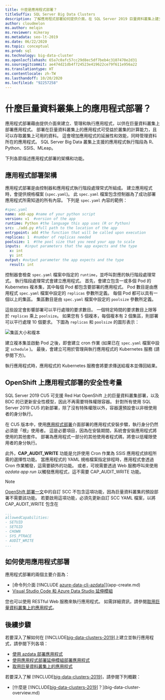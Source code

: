 ```yaml
---
title: 什麼是應用程式部署？
titleSuffix: SQL Server Big Data Clusters
description: 了解應用程式部署如何提供介面，在 SQL Server 2019 巨量資料叢集上建立、管理及執行應用程式。
author: cloudmelon
ms.author: melqin
ms.reviewer: mikeray
ms.metadata: seo-lt-2019
ms.date: 06/22/2020
ms.topic: conceptual
ms.prod: sql
ms.technology: big-data-cluster
ms.openlocfilehash: 65a7c0afc57cc29d8ec5df7beb4c3107470e2d31
ms.sourcegitcommit: ae474d21db4f724523e419622ce79f611e956a22
ms.translationtype: HT
ms.contentlocale: zh-TW
ms.lasthandoff: 10/20/2020
ms.locfileid: "92257258"
---
```

# <a name="what-is-application-deployment-on-a-big-data-cluster"></a>什麼巨量資料叢集上的應用程式部署？

應用程式部署藉由提供介面來建立、管理和執行應用程式，以供在巨量資料叢集上部署應用程式。 部署在巨量資料叢集上的應用程式可受益於叢集的計算能力，且可以存取叢集上可用的資料。 這會增加應用程式的延展性和效能，同時管理資料所在的應用程式。 SQL Server Big Data 叢集上支援的應用程式執行階段為 R、Python、SSIS、MLeap。

下列各節描述應用程式部署的架構和功能。

## <a name="application-deployment-architecture"></a>應用程式部署架構

應用程式部署是由控制器和應用程式執行階段處理常式所組成。 建立應用程式時，會提供規格檔案 (`spec.yaml`)。 此 `spec.yaml` 檔案包含控制器為了成功部署應用程式所需知道的所有內容。 下列是 `spec.yaml` 內容的範例：

```yaml
#spec.yaml
name: add-app #name of your python script
version: v1  #version of the app
runtime: Python #the language this app uses (R or Python)
src: ./add.py #full path to the location of the app
entrypoint: add #the function that will be called upon execution
replicas: 1  #number of replicas needed
poolsize: 1  #the pool size that you need your app to scale
inputs:  #input parameters that the app expects and the type
  x: int
  y: int
output: #output parameter the app expects and the type
  result: int
```

控制器會檢查 `spec.yaml` 檔案中指定的 `runtime`，並呼叫對應的執行階段處理常式。 執行階段處理常式會建立應用程式。 首先，會建立包含一或多個 Pod 的 Kubernetes 複本集，其中每個 Pod 都包含要部署的應用程式。 Pod 數目是由應用程式 `spec.yaml` 檔案中設定的 `replicas` 參數所定義。 每個 Pod 都可以具有一個以上的集區。 集區數目是由 `spec.yaml` 檔案中設定的 `poolsize` 參數所定義。

這些設定會影響部署可以平行處理的要求數目。 一個特定時間的要求數目上限等於 `replicas` 乘上 `poolsize`。 如果您有 5 個複本，每個複本有 2 個集區，則部署可以平行處理 10 個要求。 下圖為 `replicas` 和 `poolsize` 的圖形表示：

![集區大小和複本](media/big-data-cluster-create-apps/poolsize-vs-replicas.png)

建立複本集並啟動 Pod 之後，即會建立 cron 作業 (如果已在 `spec.yaml` 檔案中設定 `schedule` )。 最後，會建立可用於管理與執行應用程式的 Kubernetes 服務 (請參閱下方)。

執行應用程式時，應用程式的 Kubernetes 服務會將要求傳送給複本並傳回結果。

## <a name="security-considerations-for-applications-deployments-on-openshift"></a><a id="app-deploy-security"></a> OpenShift 上應用程式部署的安全性考量

SQL Server 2019 CU5 可支援 Red Hat OpenShift 上的巨量資料叢集部署，以及 BDC 的已更新安全性模型，因此不再需要特殊權限容器。 針對所有使用 SQL Server 2019 CU5 的新部署，除了沒有特殊權限以外，容器還預設會以非根使用者的身分執行。

在 CU5 版本中，使用[應用程式部署]()介面部署的應用程式安裝步驟，執行身分仍然必須是「根」使用者。 這是必要項目，因為在安裝期間，系統會安裝應用程式將使用的其他套件。 部署為應用程式一部分的其他使用者程式碼，將會以低權限使用者的身分執行。 

此外，**CAP_AUDIT_WRITE** 功能是允許使用 Cron 作業為 SSIS 應用程式排程所需的選擇性功能。 當應用程式的 YAML 規格檔案指定排程時，應用程式會透過 Cron 作業觸發，這需要額外的功能。  或者，可視需要透過 Web 服務呼叫來使用 *azdata app run* 以觸發應用程式，這不需要 CAP_AUDIT_WRITE 功能。 

> [!NOTE]
> [OpenShift 部署一文](deploy-openshift.md)中的自訂 SCC 不包含這項功能，因為巨量資料叢集的預設部署不需要該功能。 若要啟用這項功能，必須先更新自訂 SCC YAML 檔案，以將 CAP_AUDIT_WRITE 包含在 

```yml
...
allowedCapabilities:
- SETUID
- SETGID
- CHOWN
- SYS_PTRACE
- AUDIT_WRITE
...
```

## <a name="how-to-work-with-application-deployment"></a>如何使用應用程式部署

應用程式部署的兩個主要介面為： 
- [命令列介面 [!INCLUDE [azure-data-cli-azdata](../includes/azure-data-cli-azdata.md)]](app-create.md)
- [Visual Studio Code 和 Azure Data Studio 延伸模組](app-deployment-extension.md)

您也可以使用 RESTful Web 服務來執行應用程式。 如需詳細資訊，請參閱[取用巨量資料叢集上的應用程式](app-consume.md)。

## <a name="next-steps"></a>後續步驟

若要深入了解如何在 [!INCLUDE[big-data-clusters-2019](../includes/ssbigdataclusters-ss-nover.md)]上建立並執行應用程式，請參閱下列各項：

- [使用 azdata 部署應用程式](app-create.md)
- [使用應用程式部署延伸模組部署應用程式](app-deployment-extension.md)
- [取用巨量資料叢集上的應用程式](app-consume.md)

若要深入了解 [!INCLUDE[big-data-clusters-2019](../includes/ssbigdataclusters-ss-nover.md)]，請參閱下列概觀：

- [什麼是 [!INCLUDE[big-data-clusters-2019](../includes/ssbigdataclusters-ver15.md)]？](big-data-cluster-overview.md)